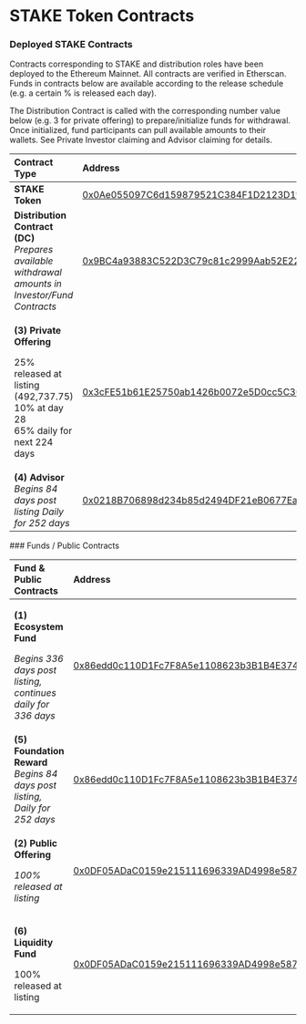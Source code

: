 # STAKE Token Contracts

### Deployed STAKE Contracts

Contracts corresponding to STAKE and distribution roles have been deployed to the Ethereum Mainnet. All contracts are verified in Etherscan. Funds in contracts below are available according to the release schedule \(e.g. a certain % is released each day\). 

The Distribution Contract is called with the corresponding number value below \(e.g. 3 for private offering\) to prepare/initialize funds for withdrawal. Once initialized, fund participants can pull available amounts to their wallets. See Private Investor claiming and Advisor claiming for details.

<table>
  <thead>
    <tr>
      <th style="text-align:left">Contract Type</th>
      <th style="text-align:left">Address</th>
    </tr>
  </thead>
  <tbody>
    <tr>
      <td style="text-align:left"><b>STAKE Token</b>
      </td>
      <td style="text-align:left"><a href="https://etherscan.io/address/0x0Ae055097C6d159879521C384F1D2123D1f195e6">0x0Ae055097C6d159879521C384F1D2123D1f195e6</a>
      </td>
    </tr>
    <tr>
      <td style="text-align:left"><b>Distribution Contract (DC)</b>
        <br /><em>Prepares available withdrawal amounts in Investor/Fund Contracts</em>
      </td>
      <td style="text-align:left"><a href="https://etherscan.io/address/0x9bc4a93883c522d3c79c81c2999aab52e2268d03">0x9BC4a93883C522D3C79c81c2999Aab52E2268d03</a>
      </td>
    </tr>
    <tr>
      <td style="text-align:left">
        <p><b>(3) Private Offering</b>
        </p>
        <p>25% released at listing (492,737.75)
          <br />10% at day 28
          <br />65% daily for next 224 days</p>
      </td>
      <td style="text-align:left"><a href="https://etherscan.io/address/0x3cFE51b61E25750ab1426b0072e5D0cc5C30aAfA">0x3cFE51b61E25750ab1426b0072e5D0cc5C30aAfA</a>
      </td>
    </tr>
    <tr>
      <td style="text-align:left"><b>(4) Advisor</b>
        <br /><em>Begins 84 days post listing Daily for 252 days</em>
      </td>
      <td style="text-align:left"><a href="https://etherscan.io/address/0x0218B706898d234b85d2494DF21eB0677EaEa918">0x0218B706898d234b85d2494DF21eB0677EaEa918</a>
      </td>
    </tr>
  </tbody>
</table>### Funds / Public Contracts 

<table>
  <thead>
    <tr>
      <th style="text-align:left">Fund &amp; Public Contracts</th>
      <th style="text-align:left">Address</th>
    </tr>
  </thead>
  <tbody>
    <tr>
      <td style="text-align:left">
        <p><b>(1) Ecosystem Fund</b>
        </p>
        <p><em>Begins 336 days post listing, continues daily for 336 days </em>
        </p>
      </td>
      <td style="text-align:left"><a href="https://etherscan.io/address/0x86edd0c110d1fc7f8a5e1108623b3b1b4e3740f9">0x86edd0c110D1Fc7F8A5e1108623b3B1B4E3740f9</a>
      </td>
    </tr>
    <tr>
      <td style="text-align:left"><b>(5) Foundation Reward</b>
        <br /><em>Begins 84 days post listing, Daily for 252 days</em>
      </td>
      <td style="text-align:left"><a href="https://etherscan.io/address/0x86edd0c110d1fc7f8a5e1108623b3b1b4e3740f9">0x86edd0c110D1Fc7F8A5e1108623b3B1B4E3740f9</a>
      </td>
    </tr>
    <tr>
      <td style="text-align:left">
        <p><b>(2) Public Offering </b>
        </p>
        <p><em>100% released at listing</em>
        </p>
      </td>
      <td style="text-align:left"><a href="https://etherscan.io/address/0x0df05adac0159e215111696339ad4998e5871b3d">0x0DF05ADaC0159e215111696339AD4998e5871B3D</a>
      </td>
    </tr>
    <tr>
      <td style="text-align:left">
        <p><b>(6) Liquidity Fund</b>
        </p>
        <p>100% released at listing</p>
      </td>
      <td style="text-align:left"><a href="https://etherscan.io/address/0x0df05adac0159e215111696339ad4998e5871b3d">0x0DF05ADaC0159e215111696339AD4998e5871B3D</a>
      </td>
    </tr>
  </tbody>
</table>